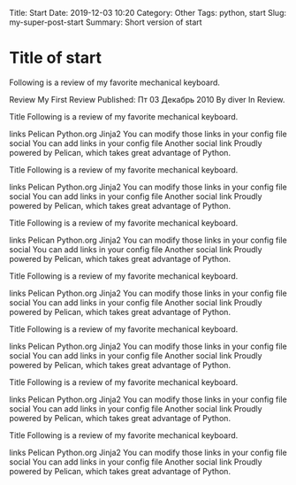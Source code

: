 Title: Start
Date: 2019-12-03 10:20
Category: Other
Tags: python, start
Slug: my-super-post-start
Summary: Short version of start



# Title of start

Following is a review of my favorite mechanical keyboard.






Review
My First Review
Published: Пт 03 Декабрь 2010
By diver
In Review.

Title
Following is a review of my favorite mechanical keyboard.

links
Pelican
Python.org
Jinja2
You can modify those links in your config file
social
You can add links in your config file
Another social link
Proudly powered by Pelican, which takes great advantage of Python.




Title
Following is a review of my favorite mechanical keyboard.

links
Pelican
Python.org
Jinja2
You can modify those links in your config file
social
You can add links in your config file
Another social link
Proudly powered by Pelican, which takes great advantage of Python.


Title
Following is a review of my favorite mechanical keyboard.

links
Pelican
Python.org
Jinja2
You can modify those links in your config file
social
You can add links in your config file
Another social link
Proudly powered by Pelican, which takes great advantage of Python.


Title
Following is a review of my favorite mechanical keyboard.

links
Pelican
Python.org
Jinja2
You can modify those links in your config file
social
You can add links in your config file
Another social link
Proudly powered by Pelican, which takes great advantage of Python.


Title
Following is a review of my favorite mechanical keyboard.

links
Pelican
Python.org
Jinja2
You can modify those links in your config file
social
You can add links in your config file
Another social link
Proudly powered by Pelican, which takes great advantage of Python.


Title
Following is a review of my favorite mechanical keyboard.

links
Pelican
Python.org
Jinja2
You can modify those links in your config file
social
You can add links in your config file
Another social link
Proudly powered by Pelican, which takes great advantage of Python.


Title
Following is a review of my favorite mechanical keyboard.

links
Pelican
Python.org
Jinja2
You can modify those links in your config file
social
You can add links in your config file
Another social link
Proudly powered by Pelican, which takes great advantage of Python.